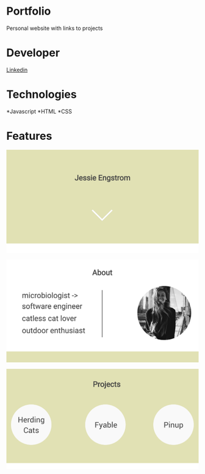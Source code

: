# Portfolio

Personal website with links to projects

# Developer

[Linkedin](http://www.linkedin.com/in/jessieengstrom)

# Technologies
*Javascript
*HTML
*CSS

# Features

![alt text](https://github.com/jessieengstrom/personal-website/blob/master/static/homepage.png "Homepage")

![alt text](https://github.com/jessieengstrom/personal-website/blob/master/static/about.png "About")

![alt text](https://github.com/jessieengstrom/personal-website/blob/master/static/projects.png "Projects")